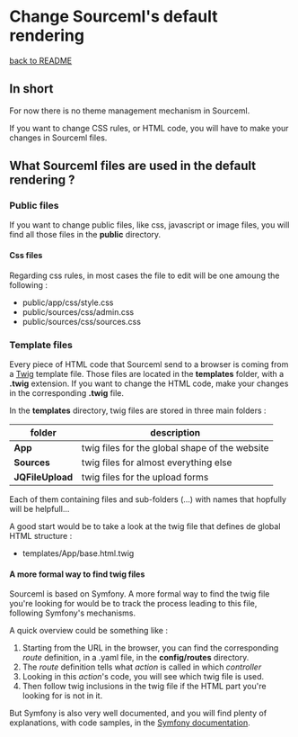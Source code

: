 # Change Sourceml's default rendering

[back to README](../README.md)

## In short

For now there is no theme management mechanism in Sourceml.

If you want to change CSS rules, or HTML code, you will have to make your changes
in Sourceml files.

## What Sourceml files are used in the default rendering ?

### Public files

If you want to change public files, like css, javascript or image files, you will
find all those files in the **public** directory.

#### Css files

Regarding css rules, in most cases the file to edit will be one amoung the following :

* public/app/css/style.css
* public/sources/css/admin.css
* public/sources/css/sources.css

### Template files

Every piece of HTML code that Sourceml send to a browser is coming from a
[Twig](https://twig.symfony.com/) template file. Those files are located in the
**templates** folder, with a **.twig** extension. If you want to change the HTML
code, make your changes in the corresponding **.twig** file.

In the **templates** directory, twig files are stored in three main folders :

| folder | description |
| --- | --- |
| **App** | twig files for the global shape of the website |
| **Sources** | twig files for almost everything else |
| **JQFileUpload** | twig files for the upload forms |

Each of them containing files and sub-folders (...) with names that hopfully will be
helpfull...

A good start would be to take a look at the twig file that defines de global HTML
structure :

* templates/App/base.html.twig

#### A more formal way to find twig files

Sourceml is based on Symfony. A more formal way to find the twig file you're looking
for would be to track the process leading to this file, following Symfony's mechanisms.

A quick overview could be something like :

1. Starting from the URL in the browser, you can find the corresponding *route*
definition, in a .yaml file, in the **config/routes** directory.
2. The *route* definition tells what *action* is called in which *controller*
3. Looking in this *action*'s code, you will see which twig file is used.
4. Then follow twig inclusions in the twig file if the HTML part you're looking for is
not in it.

But Symfony is also very well documented, and you will find plenty of explanations,
with code samples, in the [Symfony documentation](https://symfony.com/doc/current/index.html).
